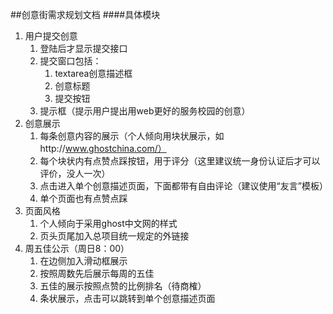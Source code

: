 ##创意街需求规划文档
####具体模块
1. 用户提交创意
	1. 登陆后才显示提交接口
	2. 提交窗口包括：
		1. textarea创意描述框
		2. 创意标题
		3. 提交按钮
	3. 提示框（提示用户提出用web更好的服务校园的创意）
2. 创意展示
	1. 每条创意内容的展示（个人倾向用块状展示，如http://www.ghostchina.com/）
	2. 每个块状内有点赞点踩按钮，用于评分（这里建议统一身份认证后才可以评价，没人一次）
	3. 点击进入单个创意描述页面，下面都带有自由评论（建议使用“友言”模板）
	4. 单个页面也有点赞点踩
3. 页面风格
	1. 个人倾向于采用ghost中文网的样式
	2. 页头页尾加入总项目统一规定的外链接
4. 周五佳公示（周日8：00）
	1. 在边侧加入滑动框展示
	2. 按照周数先后展示每周的五佳
	3. 五佳的展示按照点赞的比例排名（待商榷）
	4. 条状展示，点击可以跳转到单个创意描述页面
